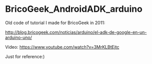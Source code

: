 # BricoGeek_AndroidADK_arduino

Old code of tutorial I made for BricoGeek in 2011:

http://blog.bricogeek.com/noticias/arduino/el-adk-de-google-en-un-arduino-uno/

Video: https://www.youtube.com/watch?v=3MrKLBtEjtc

Just for reference:)
